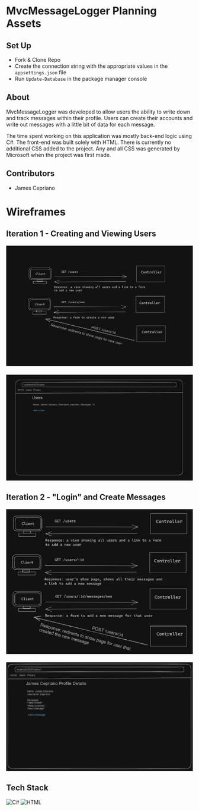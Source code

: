 # MvcMessageLogger Planning Assets

## Set Up
- Fork & Clone Repo
- Create the connection string with the appropriate values in the `appsettings.json` file
- Run `Update-Database` in the package manager console

## About
MvcMessageLogger was developed to allow users the ability to write down and track messages within their profile. Users can create their accounts and 
write out messages with a little bit of data for each message.

The time spent working on this application was mostly back-end logic using C#. The front-end was built solely with HTML. There is currently no additional CSS
added to the project. Any and all CSS was generated by Microsoft when the project was first made.

## Contributors
- James Cepriano

<h1>Wireframes</h1>

## Iteration 1 - Creating and Viewing Users

#### ![File](file.png)
#### ![File1](file1.png)

## Iteration 2 - "Login" and Create Messages

#### ![File2](file2.png)
#### ![File3](file3.png)

## Tech Stack
![C#](https://img.shields.io/badge/c%23-%23239120.svg?style=for-the-badge&logo=c-sharp&logoColor=%2361DAFB)
![HTML](https://img.shields.io/badge/html5-%23E34F26.svg?style=for-the-badge&logo=html5&logoColor=black)

